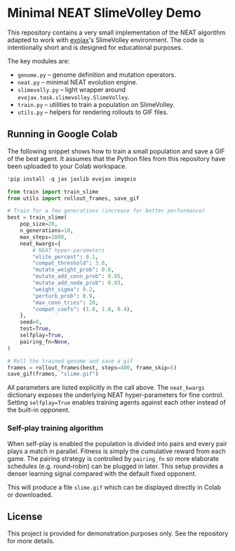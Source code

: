 # Minimal NEAT SlimeVolley Demo

This repository contains a very small implementation of the NEAT algorithm
adapted to work with [evojax](https://github.com/google/evojax)'s SlimeVolley
environment.  The code is intentionally short and is designed for educational
purposes.

The key modules are:

- `genome.py` – genome definition and mutation operators.
- `neat.py` – minimal NEAT evolution engine.
- `slimevolly.py` – light wrapper around `evojax.task.slimevolley.SlimeVolley`.
- `train.py` – utilities to train a population on SlimeVolley.
- `utils.py` – helpers for rendering rollouts to GIF files.

## Running in Google Colab

The following snippet shows how to train a small population and save a GIF of the
best agent.  It assumes that the Python files from this repository have been
uploaded to your Colab workspace.

```python
!pip install -q jax jaxlib evojax imageio

from train import train_slime
from utils import rollout_frames, save_gif

# Train for a few generations (increase for better performance)
best = train_slime(
    pop_size=20,
    n_generations=10,
    max_steps=1000,
    neat_kwargs={
        # NEAT hyper-parameters
        "elite_percent": 0.1,
        "compat_threshold": 3.0,
        "mutate_weight_prob": 0.8,
        "mutate_add_conn_prob": 0.05,
        "mutate_add_node_prob": 0.03,
        "weight_sigma": 0.2,
        "perturb_prob": 0.9,
        "max_conn_tries": 20,
        "compat_coefs": (1.0, 1.0, 0.4),
    },
    seed=0,
    test=True,
    selfplay=True,
    pairing_fn=None,
)

# Roll the trained genome and save a gif
frames = rollout_frames(best, steps=400, frame_skip=5)
save_gif(frames, "slime.gif")
```

All parameters are listed explicitly in the call above.  The ``neat_kwargs``
dictionary exposes the underlying NEAT hyper-parameters for fine control.
Setting ``selfplay=True`` enables training agents against each other instead of
the built-in opponent.

### Self-play training algorithm

When self-play is enabled the population is divided into pairs and every pair
plays a match in parallel.  Fitness is simply the cumulative reward from each
game.  The pairing strategy is controlled by ``pairing_fn`` so more elaborate
schedules (e.g. round‑robin) can be plugged in later.  This setup provides a
denser learning signal compared with the default fixed opponent.

This will produce a file `slime.gif` which can be displayed directly in Colab
or downloaded.

## License

This project is provided for demonstration purposes only.  See the repository
for more details.
